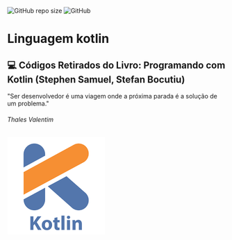 ![GitHub repo size](https://img.shields.io/github/repo-size/Aranjhonn/kotlin)
![GitHub](https://img.shields.io/github/license/Aranjhonn/kotlin)
# Linguagem kotlin
## :computer: Códigos Retirados do Livro: Programando com Kotlin (Stephen Samuel, Stefan Bocutiu)
"Ser desenvolvedor é uma viagem onde a próxima parada é a solução de um problema."
###### Thales Valentim

![Imagem do K](https://github.com/Aranjhonn/kotlin/blob/main/images%20(1).png)

